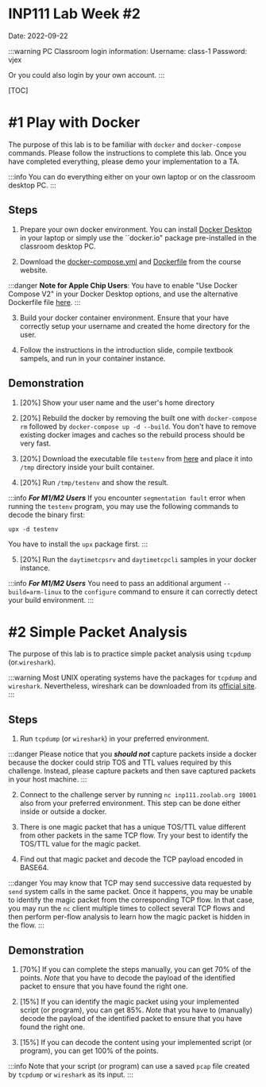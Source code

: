 INP111 Lab Week #2
==================

Date: 2022-09-22

:::warning
PC Classroom login information:
Username: class-1
Password: vjex

Or you could also login by your own account.
:::

[TOC]

# #1 Play with Docker

The purpose of this lab is to be familiar with ``docker`` and ``docker-compose`` commands. Please follow the instructions to complete this lab. Once you have completed everything, please demo your implementation to a TA.

:::info
You can do everything either on your own laptop or on the classroom desktop PC.
:::

## Steps

1. Prepare your own docker environment. You can install [Docker Desktop](https://www.docker.com/products/docker-desktop/) in your laptop or simply use the ``docker.io" package pre-installed in the classroom desktop PC.

1. Download the [docker-compose.yml](https://people.cs.nctu.edu.tw/~chuang/courses/netprog/resources/ubuntu/docker-compose.yml) and [Dockerfile](https://people.cs.nctu.edu.tw/~chuang/courses/netprog/resources/ubuntu/Dockerfile) from the course website.

:::danger
**Note for Apple Chip Users**: You have to enable "Use Docker Compose V2" in your Docker Desktop options, and use the alternative Dockerfile file [here](https://people.cs.nctu.edu.tw/~chuang/courses/netprog/resources/ubuntu/m1/Dockerfile).
:::

3. Build your docker container environment. Ensure that your have correctly setup your username and created the home directory for the user.

1. Follow the instructions in the introduction slide, compile textbook sampels, and run in your container instance. 

## Demonstration

1. [20%] Show your user name and the user's home directory

1. [20%] Rebuild the docker by removing the built one with ``docker-compose rm`` followed by ``docker-compose up -d --build``. You don't have to remove existing docker images and caches so the rebuild process should be very fast.

1. [20%] Download the executable file ``testenv`` from [here](http://inp111.zoolab.org/lab01.1/testenv) and place it into ``/tmp`` directory inside your built container.

1. [20%] Run ``/tmp/testenv`` and show the result.

:::info
***For M1/M2 Users*** If you encounter ``segmentation fault`` error when running the ``testenv`` program, you may use the following commands to decode the binary first:
```
upx -d testenv
```
You have to install the ``upx`` package first.
:::

5. [20%] Run the ``daytimetcpsrv`` and ``daytimetcpcli`` samples in your docker instance.

:::info
***For M1/M2 Users*** You need to pass an additional argument ``--build=arm-linux`` to the ``configure`` command to ensure it can correctly detect your build environment.
:::

# #2 Simple Packet Analysis

The purpose of this lab is to practice simple packet analysis using ``tcpdump`` (or.``wireshark``).

:::warning
Most UNIX operating systems have the packages for ``tcpdump`` and ``wireshark``. Nevertheless, wireshark can be downloaded from its [official site](https://www.wireshark.org/download.html).
:::

## Steps

1. Run ``tcpdump`` (or ``wireshark``) in your preferred environment.

:::danger
Please notice that you ***should not*** capture packets inside a docker because the docker could strip TOS and TTL values required by this challenge. Instead, please capture packets and then save captured packets in your host machine. 
:::

2. Connect to the challenge server by running ``nc inp111.zoolab.org 10001`` also from your preferred environment. This step can be done either inside or outside a docker.

1. There is one magic packet that has a unique TOS/TTL value different from other packets in the same TCP flow. Try your best to identify the TOS/TTL value for the magic packet. 

1. Find out that magic packet and decode the TCP payload encoded in BASE64.

:::danger
You may know that TCP may send successive data requested by ``send`` system calls in the same packet. Once it happens, you may be unable to identify the magic packet from the corresponding TCP flow. In that case, you may run the ``nc`` client multiple times to collect several TCP flows and then perform per-flow analysis to learn how the magic packet is hidden in the flow.
:::

## Demonstration

1. [70%] If you can complete the steps manually, you can get 70% of the points. *Note* that you have to decode the payload of the identified packet to ensure that you have found the right one.

1. [15%] If you can identify the magic packet using your implemented script (or program), you can get 85%. *Note* that you have to (manually) decode the payload of the identified packet to ensure that you have found the right one.

1. [15%] If you can decode the content using your implemented script (or program), you can get 100% of the points.

:::info
Note that your script (or program) can use a saved ``pcap`` file created by ``tcpdump`` or ``wireshark`` as its input.
:::
